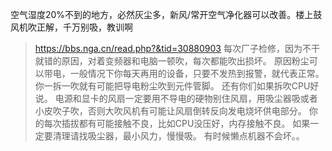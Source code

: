 空气湿度20%不到的地方，必然灰尘多，新风/常开空气净化器可以改善。楼上鼓风机吹正解，千万别吸，教训啊

>https://bbs.nga.cn/read.php?&tid=30880903
每次厂子检修，因为不干就错的原因，对着变频器和电脑一顿吹，每次都能吹出损坏。
原因粉尘可以带电，一般情况下你每天再用的设备，只要不发热到报警，就代表正常。
你一拆一吹就有可能把导电粉尘吹到元件管脚。
还有你们如果拆吹CPU好说。
电源和显卡的风扇一定要用不导电的硬物别住风扇，用吸尘器吸或者小皮吹子吹，否则大吹风机有可能让风扇倒转反向发电烧坏供电部分。
你的每次插拔都有可能接触不良，比如CPU没压好，内存接触不良。
如果一定要清理请找吸尘器，最小风力，慢慢吸。
有时候懒点机器不会坏。。